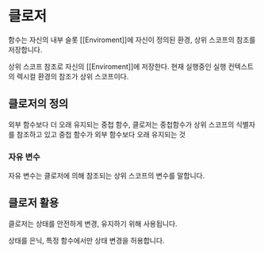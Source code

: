 # 클로저

함수는 자신의 내부 슬롯 [[Enviroment]]에 자신이 정의된 환경, 상위 스코프의 참조를 저장합니다.

상위 스코프 참조로 자신의 [[Enviroment]]에 저장한다. 현재 실행중인 실행 컨텍스트의 렉시컬 환경의 참조가 상위 스코프이다.

## 클로저의 정의

외부 함수보다 더 오래 유지되는 중첩 함수, 클로저는 중첩함수가 상위 스코프의 식별자를 참조하고 있고 중첩 함수가 외부 함수보다 오래 유지되는 것

### 자유 변수

자유 변수는 클로저에 의해 참조되는 상위 스코프의 변수를 말합니다.

## 클로저 활용

클로저는 상태를 안전하게 변경, 유지하기 위해 사용됩니다.

상태를 은닉, 특정 함수에서만 상태 변경을 허용합니다.
